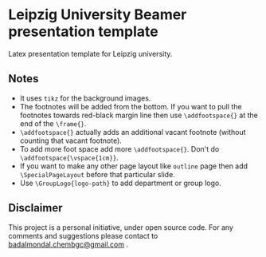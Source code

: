 # Leipzig University Beamer presentation template
Latex presentation template for Leipzig university.

## Notes
* It uses `tikz` for the background images.
* The footnotes will be added from the bottom. If you want to pull the footnotes towards red-black margin line then use `\addfootspace{}` at the end of the `\frame{}`.
* `\addfootspace{}` actually adds an additional vacant footnote (without counting that vacant footnote).
* To add more foot space add more `\addfootspace{}`. Don't do `\addfootspace{\vspace{1cm}}`.
* If you want to make any other page layout like `outline` page then add `\SpecialPageLayout` before that particular slide.
* Use `\GroupLogo{logo-path}` to add department or group logo.

## Disclaimer
This project is a personal initiative, under open source code. For any comments and suggestions please contact to badalmondal.chembgc@gmail.com .
